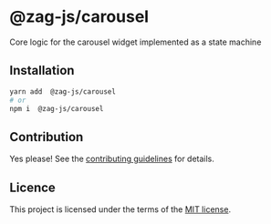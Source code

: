 # @zag-js/carousel

Core logic for the carousel widget implemented as a state machine

## Installation

```sh
yarn add  @zag-js/carousel
# or
npm i  @zag-js/carousel
```

## Contribution

Yes please! See the [contributing guidelines](https://github.com/chakra-ui/zag/blob/main/CONTRIBUTING.md) for details.

## Licence

This project is licensed under the terms of the [MIT license](https://github.com/chakra-ui/zag/blob/main/LICENSE).
